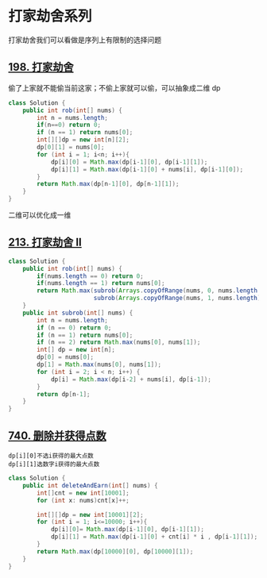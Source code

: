 # 打家劫舍系列

打家劫舍我们可以看做是序列上有限制的选择问题

## [198. 打家劫舍](https://leetcode-cn.com/problems/house-robber/)

偷了上家就不能偷当前这家；不偷上家就可以偷，可以抽象成二维 dp

```java
class Solution {
    public int rob(int[] nums) {
        int n = nums.length;
        if(n==0) return 0;
        if (n == 1) return nums[0];
        int[][]dp = new int[n][2];
        dp[0][1] = nums[0];
        for (int i = 1; i<n; i++){
            dp[i][0] = Math.max(dp[i-1][0], dp[i-1][1]);
            dp[i][1] = Math.max(dp[i-1][0] + nums[i], dp[i-1][0]);
        }
        return Math.max(dp[n-1][0], dp[n-1][1]);
    }
}
```

二维可以优化成一维

## [213. 打家劫舍 II](https://leetcode-cn.com/problems/house-robber-ii/)

```java
class Solution {
    public int rob(int[] nums) {
        if(nums.length == 0) return 0;
        if(nums.length == 1) return nums[0];
        return Math.max(subrob(Arrays.copyOfRange(nums, 0, nums.length - 1)),
                        subrob(Arrays.copyOfRange(nums, 1, nums.length)));
    }
    public int subrob(int[] nums) {
        int n = nums.length;
        if (n == 0) return 0;
        if (n == 1) return nums[0];
        if (n == 2) return Math.max(nums[0], nums[1]);
        int[] dp = new int[n];
        dp[0] = nums[0];
        dp[1] = Math.max(nums[0], nums[1]);
        for (int i = 2; i < n; i++) {
            dp[i] = Math.max(dp[i-2] + nums[i], dp[i-1]);
        }
        return dp[n-1];
    }
}
```

## [740. 删除并获得点数](https://leetcode-cn.com/problems/delete-and-earn/)

```
dp[i][0]不选i获得的最大点数
dp[i][1]选数字i获得的最大点数
```

```java
class Solution {
    public int deleteAndEarn(int[] nums) {
        int[]cnt = new int[10001];
        for (int x: nums)cnt[x]++;

        int[][]dp = new int[10001][2];
        for (int i = 1; i<=10000; i++){
            dp[i][0]= Math.max(dp[i-1][0], dp[i-1][1]);
            dp[i][1] = Math.max(dp[i-1][0] + cnt[i] * i , dp[i-1][1]);
        }
        return Math.max(dp[10000][0], dp[10000][1]);
    }
}
```
